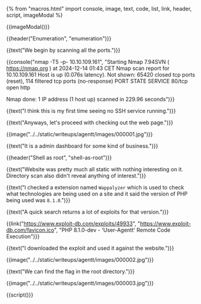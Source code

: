 {% from "macros.html" import console, image, text, code, list, link, header, script, imageModal %}

{{imageModal()}}

{{header("Enumeration", "enumeration")}}

{{text("We begin by scanning all the ports.")}}

{{console("nmap -T5 -p- 10.10.109.161", "Starting Nmap 7.94SVN ( https://nmap.org ) at 2024-12-14 01:43 CET
Nmap scan report for 10.10.109.161
Host is up (0.076s latency).
Not shown: 65420 closed tcp ports (reset), 114 filtered tcp ports (no-response)
PORT   STATE SERVICE
80/tcp open  http

Nmap done: 1 IP address (1 host up) scanned in 229.96 seconds")}}

{{text("I think this is my first time seeing no SSH service running.")}}

{{text("Anyways, let's proceed with checking out the web page.")}}

{{image("../../static/writeups/agentt/images/000001.jpg")}}

{{text("It is a admin dashboard for some kind of business.")}}

{{header("Shell as root", "shell-as-root")}}

{{text("Website was pretty much all static with nothing interesting on it. Directory scan also didn't reveal anything of interest.")}}

{{text("I checked a extension named <code class='bg-gray-300 rounded-md px-1 dark:bg-neutral-700'>Wappalyzer</code> which is used to check what technologies are being used on a site and it said the version of PHP being used was <code class='bg-gray-300 rounded-md px-1 dark:bg-neutral-700'>8.1.0</code>.")}}

{{text("A quick search returns a lot of exploits for that version.")}}

{{link("https://www.exploit-db.com/exploits/49933", "https://www.exploit-db.com/favicon.ico", "PHP 8.1.0-dev - 'User-Agentt' Remote Code Execution")}}

{{text("I downloaded the exploit and used it against the website.")}}

{{image("../../static/writeups/agentt/images/000002.jpg")}}

{{text("We can find the flag in the root directory.")}}

{{image("../../static/writeups/agentt/images/000003.jpg")}}

{{script()}}